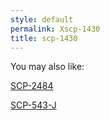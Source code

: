```yaml
---
style: default
permalink: Xscp-1430
title: scp-1430
---
```

You may also like:

[SCP-2484](http://scp-wiki.net/scp-2484)

[SCP-543-J](http://scp-wiki.net/scp-543-j)
